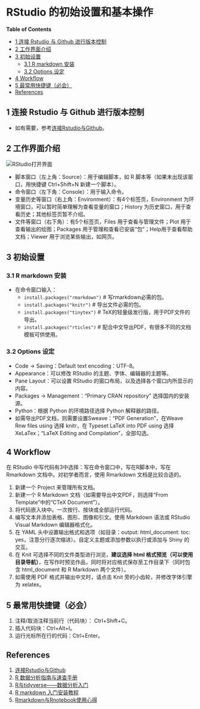 # RStudio 的初始设置和基本操作

**Table of Contents**

- [1 连接 Rstudio 与 Github 进行版本控制](#1-连接-rstudio-与-github-进行版本控制)
- [2 工作界面介绍](#2-工作界面介绍)
- [3 初始设置](#3-初始设置)
  - [3.1 R markdown 安装](#31-r-markdown-安装)
  - [3.2 Options 设定](#32-options-设定)
- [4 Workflow](#4-workflow)
- [5 最常用快捷键（必会）](#5-最常用快捷键必会)
- [References](#references)



## 1 连接 Rstudio 与 Github 进行版本控制

- 如有需要，参考[连接Rstudio与Github](http://afarx.com/2018/02/26/Rstudio-Github/)。

## 2 工作界面介绍

![RStudio打开界面](https://bookdown.org/xiao/RAnalysisBook/RstudioDesk_mark.png)

- 脚本窗口（左上角：Source）：用于编辑脚本，如 R 脚本等（如果未出现该窗口，用快捷键 Ctrl+Shift+N 新建一个脚本）。
- 命令窗口（左下角：Console）：用于输入命令。
- 变量历史等窗口（右上角：Environment）：有4个标签页，Environment 为环境窗口，可以暂时简单理解为查看变量的窗口；History 为历史窗口，用于查看历史；其他标签页暂不介绍。
- 文件等窗口（右下角）：有5个标签页，Files 用于查看与管理文件；Plot 用于查看输出的绘图；Packages 用于管理和查看已安装“包”；Help用于查看帮助文档；Viewer 用于浏览某些输出，如网页。

## 3 初始设置

### 3.1 R markdown 安装

- 在命令窗口输入：
  - `install.packages("rmarkdown")` # 写rmarkdown必需的包。
  - `install.packages("knitr")` # 导出文件必需的包。
  - `install.packages("tinytex")` # TeX的轻量级发行版，用于PDF文件的导出。
  - `install.packages("rticles")` # 配合中文导出PDF，有很多不同的文档模板可供使用。

### 3.2 Options 设定

- Code -> Saving：Default text encoding：UTF-8。
- Appearance：可以修改 RStudio 的主题、字体、编辑器的主题等。
- Pane Layout：可以设置 RStudio 的窗口布局，以及选择各个窗口内所显示的内容。
- Packages -> Management：“Primary CRAN repository” 选择国内的安装源。
- Python：根据 Python 的环境路径选择 Python 解释器的路径。
- 如需导出PDF文档，则需要设置Sweave：“PDF Generation”，在Weave Rnw files using 选择 knitr，在 Typeset LaTeX into PDF using 选择 XeLaTex；“LaTeX Editing and Compilation”，全部勾选。

## 4 Workflow

在 RStudio 中写代码有3中选择：写在命令窗口中，写在R脚本中，写在 Rmarkdown 文档中。对初学者而言，使用 Rmarkdown 文档是比较合适的。

1. 新建一个 Project 来管理所有文档。
2. 新建一个 R Markdown 文档（如需要导出中文PDF，则选择“From Template”中的“CTeX Document”）。
3. 将代码嵌入块中。一次按行、按块或全部运行代码。
4. 编写文本并添加表格、图形、图像和引文。使用 Markdown 语法或 RStudio Visual Markdown 编辑器格式化。
5. 在 YAML 头中设置输出格式和选项（如目录：output: html_document: toc: yes，注意分行逐次缩进）。自定义主题或添加参数以执行或添加与 Shiny 的交互。
6. 在 Knit 可选择不同的文件类型进行浏览，**建议选择 html 格式预览（可以使用目录导航）**，在写作时预览作品，同时将对应格式保存至工作目录下（同时包含 html_document 和 R Markdown 两个文件）。
7. 如需使用 PDF 格式并输出中文时，请点击 Knit 旁的小齿轮，并修改字体引擎为 xelatex。

## 5 最常用快捷键（必会）

1. 注释/取消注释当前行（代码块）： Ctrl+Shift+C。
2. 插入代码块：Ctrl+Alt+I。
3. 运行光标所在行的代码：Ctrl+Enter。

## References

1. [连接Rstudio与Github](http://afarx.com/2018/02/26/Rstudio-Github/)
2. [R 数据分析指南与速查手册](https://bookdown.org/xiao/RAnalysisBook/)
3. [R与tidyverse——数据分析入门](https://tshi.page/r-and-tidyverse-book/index.html)
4. [R markdown 入门安装教程](https://www.jianshu.com/p/4fa7c107fe9c)
5. [Rmarkdown与Rnotebook使用心得](https://blog.csdn.net/qq_41437512/article/details/107094265)
